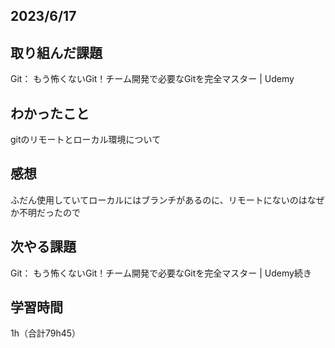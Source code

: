   ## 2023/6/17
## 取り組んだ課題
Git： もう怖くないGit！チーム開発で必要なGitを完全マスター | Udemy

## わかったこと
gitのリモートとローカル環境について

## 感想
ふだん使用していてローカルにはブランチがあるのに、リモートにないのはなぜか不明だったので

## 次やる課題
Git： もう怖くないGit！チーム開発で必要なGitを完全マスター | Udemy続き

## 学習時間
1h（合計79h45）
